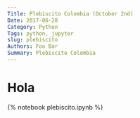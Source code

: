```yaml
---
Title: Plebiscito Colombia (October 2nd)
Date: 2017-06-28
Category: Python
Tags: python, jupyter
slug: plebiscito
Authors: Foo Bar
Summary: Plebiscito Colombia
---
```


# Hola


{% notebook plebiscito.ipynb %}